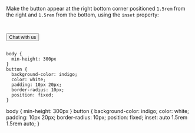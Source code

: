 Make the button appear at the right
bottom corner positioned `1.5rem` from
the right and `1.5rem` from the bottom,
using the `inset` property:

<Editor lang="css" type="exercise">
<code>
<panel lang="html">
<button>Chat with us</button>
</panel>
<panel lang="css">
body {
  min-height: 300px
}
button {
  background-color: indigo;
  color: white;
  padding: 10px 20px;
  border-radius: 10px;
  position: fixed;
}
</panel>
</code>

<solution>
body {
  min-height: 300px
}
button {
  background-color: indigo;
  color: white;
  padding: 10px 20px;
  border-radius: 10px;
  position: fixed;
  inset: auto 1.5rem 1.5rem auto;
}
</solution>
</Editor>